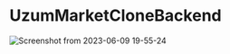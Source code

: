 # UzumMarketCloneBackend

![Screenshot from 2023-06-09 19-55-24](https://github.com/Rahmet97/UzumMarketCloneBackend/assets/122157752/e749253b-f571-4583-bfc1-124572a2bfbd)
